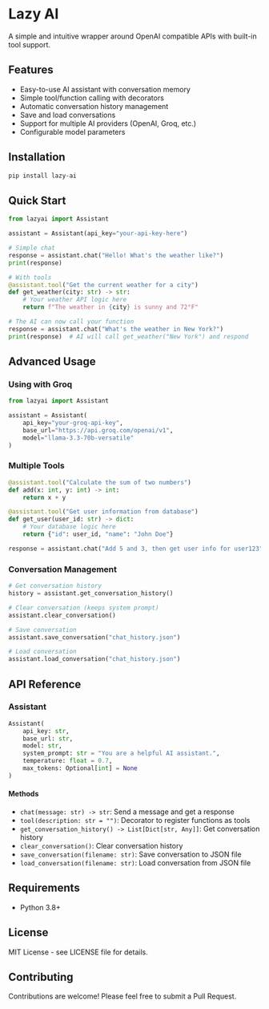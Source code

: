# Lazy AI

A simple and intuitive wrapper around OpenAI compatible APIs with built-in tool support.

## Features

- Easy-to-use AI assistant with conversation memory
- Simple tool/function calling with decorators
- Automatic conversation history management
- Save and load conversations
- Support for multiple AI providers (OpenAI, Groq, etc.)
- Configurable model parameters

## Installation

```bash
pip install lazy-ai
```

## Quick Start

```python
from lazyai import Assistant

assistant = Assistant(api_key="your-api-key-here")

# Simple chat
response = assistant.chat("Hello! What's the weather like?")
print(response)

# With tools
@assistant.tool("Get the current weather for a city")
def get_weather(city: str) -> str:
    # Your weather API logic here
    return f"The weather in {city} is sunny and 72°F"

# The AI can now call your function
response = assistant.chat("What's the weather in New York?")
print(response)  # AI will call get_weather("New York") and respond
```

## Advanced Usage

### Using with Groq

```python
from lazyai import Assistant

assistant = Assistant(
    api_key="your-groq-api-key",
    base_url="https://api.groq.com/openai/v1",
    model="llama-3.3-70b-versatile"
)
```

### Multiple Tools

```python
@assistant.tool("Calculate the sum of two numbers")
def add(x: int, y: int) -> int:
    return x + y

@assistant.tool("Get user information from database")
def get_user(user_id: str) -> dict:
    # Your database logic here
    return {"id": user_id, "name": "John Doe"}

response = assistant.chat("Add 5 and 3, then get user info for user123")
```

### Conversation Management

```python
# Get conversation history
history = assistant.get_conversation_history()

# Clear conversation (keeps system prompt)
assistant.clear_conversation()

# Save conversation
assistant.save_conversation("chat_history.json")

# Load conversation
assistant.load_conversation("chat_history.json")
```

## API Reference

### Assistant

```python
Assistant(
    api_key: str,
    base_url: str,
    model: str,
    system_prompt: str = "You are a helpful AI assistant.",
    temperature: float = 0.7,
    max_tokens: Optional[int] = None
)
```

#### Methods

- `chat(message: str) -> str`: Send a message and get a response
- `tool(description: str = "")`: Decorator to register functions as tools
- `get_conversation_history() -> List[Dict[str, Any]]`: Get conversation history
- `clear_conversation()`: Clear conversation history
- `save_conversation(filename: str)`: Save conversation to JSON file
- `load_conversation(filename: str)`: Load conversation from JSON file

## Requirements

- Python 3.8+

## License

MIT License - see LICENSE file for details.

## Contributing

Contributions are welcome! Please feel free to submit a Pull Request.

